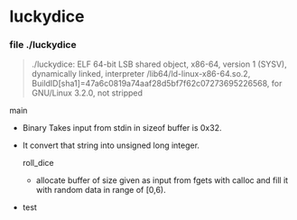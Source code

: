 # luckydice


### **file ./luckydice**
> ./luckydice: ELF 64-bit LSB shared object, x86-64, version 1 (SYSV), dynamically linked, interpreter /lib64/ld-linux-x86-64.so.2, BuildID[sha1]=47a6c0819a74aaf28d5bf7f62c07273695226568, for GNU/Linux 3.2.0, not stripped  

main
- Binary Takes  input from stdin in sizeof buffer is 0x32.
- It convert that string into unsigned long integer.  

  roll_dice
  - allocate buffer of size given as input from fgets with calloc and fill it with random data in range of \[0,6\).

- test
